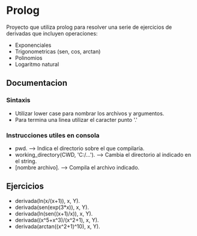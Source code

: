 # Prolog
Proyecto que utiliza prolog para resolver una serie de ejercicios de derivadas que incluyen operaciones: 
- Exponenciales
- Trigonometricas (sen, cos, arctan)
- Polinomios
- Logaritmo natural
## Documentacion
### Sintaxis
- Utilizar lower case para nombrar los archivos y argumentos. 
- Para termina una linea utilizar el caracter punto '.'
### Instrucciones utiles en consola
- pwd. --> Indica el directorio sobre el que compilaría. 
- working_directory(CWD, 'C:/...'). --> Cambia el directorio al indicado en el string. 
- [nombre archivo].  --> Compila el archivo indicado.  
## Ejercicios
- derivada(ln(x/(x+1)), x, Y).
- derivada(sen(exp(3*x)), x, Y).
- derivada(ln(sen((x+1)/x)), x, Y).
- derivada((x^5+x^3)/(x^2+1), x, Y).
- derivada(arctan((x^2+1)^10), x, Y).